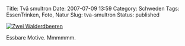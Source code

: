 Title: Två smultron
Date: 2007-07-09 13:59
Category: Schweden
Tags: EssenTrinken, Foto, Natur
Slug: tva-smultron
Status: published

[![Zwei
Walderdbeeren](/pic/tvasmultron_s.jpg "Zwei Walderdbeeren")](/pic/tvasmultron_l.jpg)

Essbare Motive. Mmmmmm.

